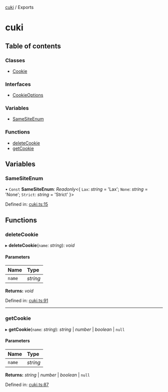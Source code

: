 [cuki](README.md) / Exports

# cuki

## Table of contents

### Classes

- [Cookie](classes/cookie.md)

### Interfaces

- [CookieOptions](interfaces/cookieoptions.md)

### Variables

- [SameSiteEnum](modules.md#samesiteenum)

### Functions

- [deleteCookie](modules.md#deletecookie)
- [getCookie](modules.md#getcookie)

## Variables

### SameSiteEnum

• `Const` **SameSiteEnum**: *Readonly*<{ `Lax`: *string* = 'Lax'; `None`: *string* = 'None'; `Strict`: *string* = 'Strict' }\>

Defined in: [cuki.ts:15](https://github.com/shmolf/cuki/blob/c7c1754/src/cuki.ts#L15)

## Functions

### deleteCookie

▸ **deleteCookie**(`name`: *string*): *void*

#### Parameters

| Name | Type |
| :------ | :------ |
| `name` | *string* |

**Returns:** *void*

Defined in: [cuki.ts:91](https://github.com/shmolf/cuki/blob/c7c1754/src/cuki.ts#L91)

___

### getCookie

▸ **getCookie**(`name`: *string*): *string* \| *number* \| *boolean* \| ``null``

#### Parameters

| Name | Type |
| :------ | :------ |
| `name` | *string* |

**Returns:** *string* \| *number* \| *boolean* \| ``null``

Defined in: [cuki.ts:87](https://github.com/shmolf/cuki/blob/c7c1754/src/cuki.ts#L87)
